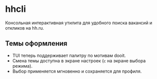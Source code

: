 # hhcli

Консольная интерактивная утилита для удобного поиска вакансий и откликов на hh.ru. 

## Темы оформления

- TUI теперь поддерживает палитру по мотивам dooit.
- Смена темы доступна в экране настроек (`c` на экране выбора режима).
- Выбор применяется мгновенно и сохраняется для профиля.
